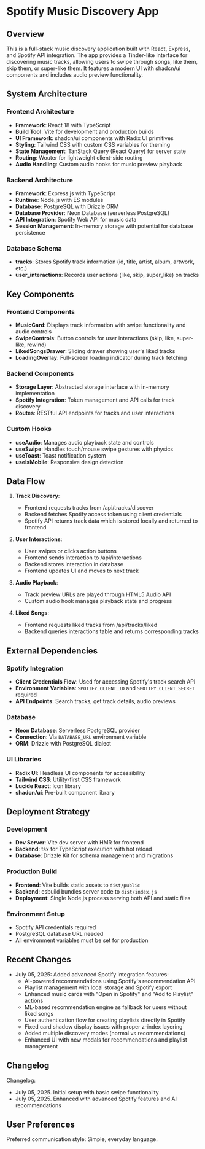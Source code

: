 # Spotify Music Discovery App

## Overview

This is a full-stack music discovery application built with React, Express, and Spotify API integration. The app provides a Tinder-like interface for discovering music tracks, allowing users to swipe through songs, like them, skip them, or super-like them. It features a modern UI with shadcn/ui components and includes audio preview functionality.

## System Architecture

### Frontend Architecture
- **Framework**: React 18 with TypeScript
- **Build Tool**: Vite for development and production builds
- **UI Framework**: shadcn/ui components with Radix UI primitives
- **Styling**: Tailwind CSS with custom CSS variables for theming
- **State Management**: TanStack Query (React Query) for server state
- **Routing**: Wouter for lightweight client-side routing
- **Audio Handling**: Custom audio hooks for music preview playback

### Backend Architecture
- **Framework**: Express.js with TypeScript
- **Runtime**: Node.js with ES modules
- **Database**: PostgreSQL with Drizzle ORM
- **Database Provider**: Neon Database (serverless PostgreSQL)
- **API Integration**: Spotify Web API for music data
- **Session Management**: In-memory storage with potential for database persistence

### Database Schema
- **tracks**: Stores Spotify track information (id, title, artist, album, artwork, etc.)
- **user_interactions**: Records user actions (like, skip, super_like) on tracks

## Key Components

### Frontend Components
- **MusicCard**: Displays track information with swipe functionality and audio controls
- **SwipeControls**: Button controls for user interactions (skip, like, super-like, rewind)
- **LikedSongsDrawer**: Sliding drawer showing user's liked tracks
- **LoadingOverlay**: Full-screen loading indicator during track fetching

### Backend Components
- **Storage Layer**: Abstracted storage interface with in-memory implementation
- **Spotify Integration**: Token management and API calls for track discovery
- **Routes**: RESTful API endpoints for tracks and user interactions

### Custom Hooks
- **useAudio**: Manages audio playback state and controls
- **useSwipe**: Handles touch/mouse swipe gestures with physics
- **useToast**: Toast notification system
- **useIsMobile**: Responsive design detection

## Data Flow

1. **Track Discovery**: 
   - Frontend requests tracks from /api/tracks/discover
   - Backend fetches Spotify access token using client credentials
   - Spotify API returns track data which is stored locally and returned to frontend

2. **User Interactions**:
   - User swipes or clicks action buttons
   - Frontend sends interaction to /api/interactions
   - Backend stores interaction in database
   - Frontend updates UI and moves to next track

3. **Audio Playback**:
   - Track preview URLs are played through HTML5 Audio API
   - Custom audio hook manages playback state and progress

4. **Liked Songs**:
   - Frontend requests liked tracks from /api/tracks/liked
   - Backend queries interactions table and returns corresponding tracks

## External Dependencies

### Spotify Integration
- **Client Credentials Flow**: Used for accessing Spotify's track search API
- **Environment Variables**: `SPOTIFY_CLIENT_ID` and `SPOTIFY_CLIENT_SECRET` required
- **API Endpoints**: Search tracks, get track details, audio previews

### Database
- **Neon Database**: Serverless PostgreSQL provider
- **Connection**: Via `DATABASE_URL` environment variable
- **ORM**: Drizzle with PostgreSQL dialect

### UI Libraries
- **Radix UI**: Headless UI components for accessibility
- **Tailwind CSS**: Utility-first CSS framework
- **Lucide React**: Icon library
- **shadcn/ui**: Pre-built component library

## Deployment Strategy

### Development
- **Dev Server**: Vite dev server with HMR for frontend
- **Backend**: tsx for TypeScript execution with hot reload
- **Database**: Drizzle Kit for schema management and migrations

### Production Build
- **Frontend**: Vite builds static assets to `dist/public`
- **Backend**: esbuild bundles server code to `dist/index.js`
- **Deployment**: Single Node.js process serving both API and static files

### Environment Setup
- Spotify API credentials required
- PostgreSQL database URL needed
- All environment variables must be set for production

## Recent Changes

- July 05, 2025: Added advanced Spotify integration features:
  - AI-powered recommendations using Spotify's recommendation API
  - Playlist management with local storage and Spotify export
  - Enhanced music cards with "Open in Spotify" and "Add to Playlist" actions
  - ML-based recommendation engine as fallback for users without liked songs
  - User authentication flow for creating playlists directly in Spotify
  - Fixed card shadow display issues with proper z-index layering
  - Added multiple discovery modes (normal vs recommendations)
  - Enhanced UI with new modals for recommendations and playlist management

## Changelog

Changelog:
- July 05, 2025. Initial setup with basic swipe functionality
- July 05, 2025. Enhanced with advanced Spotify features and AI recommendations

## User Preferences

Preferred communication style: Simple, everyday language.
